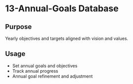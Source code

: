 # 13-Annual-Goals Database

## Purpose
Yearly objectives and targets aligned with vision and values.

## Usage
- Set annual goals and objectives
- Track annual progress
- Annual goal refinement and adjustment
